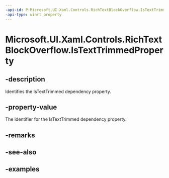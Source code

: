 ```yaml
---
-api-id: P:Microsoft.UI.Xaml.Controls.RichTextBlockOverflow.IsTextTrimmedProperty
-api-type: winrt property
---
```


<!-- Property syntax.
public DependencyProperty IsTextTrimmedProperty { get; }
-->

# Microsoft.UI.Xaml.Controls.RichTextBlockOverflow.IsTextTrimmedProperty

## -description

Identifies the IsTextTrimmed dependency property.

## -property-value

The identifier for the IsTextTrimmed dependency property.

## -remarks

## -see-also

## -examples

